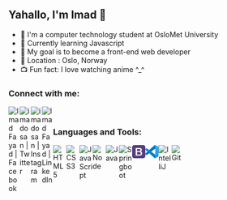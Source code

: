 ## Yahallo, I'm Imad 👋

- 🔭 I'm a computer technology student at OsloMet University
- 🌱 Currently learning Javascript 
- 🎯 My goal is to become a front-end web developer 
- 📌 Location : Oslo, Norway
- 📺 Fun fact: I love watching anime ^_^

### Connect with me:
[<img align="left" alt="Imad Fayad | Facebook" width="22px" src="https://cdn2.iconfinder.com/data/icons/social-media-2285/512/1_Facebook_colored_svg_copy-256.png" />][facebook]
[<img align="left" alt="imadosan | Twitter" width="22px" src="https://cdn4.iconfinder.com/data/icons/social-media-logos-6/512/24-twitter_tweet-256.png" />][twitter]
[<img align="left" alt="imadosan | Instagram" width="22px" src="https://cdn2.iconfinder.com/data/icons/social-icons-33/128/Instagram-256.png" />][instagram]
[<img align="left" alt="Imad Fayad | LinkedIn" width="22px" src="https://cdn1.iconfinder.com/data/icons/logotypes/32/square-linkedin-256.png" />][linkedin]

<br />

### Languages and Tools:
<img align="left" alt="HTML5" width="26px" src="https://cdn1.iconfinder.com/data/icons/logotypes/32/badge-html-5-256.png" />
<img align="left" alt="CSS3" width="26px" src="https://cdn1.iconfinder.com/data/icons/logotypes/32/badge-css-3-256.png" />
<img align="left" alt="JavaScript" width="26px" src="https://cdn4.iconfinder.com/data/icons/logos-and-brands/512/187_Js_logo_logos-256.png" />
<img align="left" alt="Node" width="26px" src="https://cdn4.iconfinder.com/data/icons/logos-and-brands/512/233_Node_Js_logo-256.png" />
<img align="left" alt="Java" width="26px" src="https://cdn4.iconfinder.com/data/icons/logos-and-brands/512/181_Java_logo_logos-256.png" />
<img align="left" alt="Springboot" width="26px" src="https://img.icons8.com/color/48/000000/spring-logo.png" />
<img align="left" alt="Bootstrap" width="26px" src="https://raw.githubusercontent.com/github/explore/80688e429a7d4ef2fca1e82350fe8e3517d3494d/topics/bootstrap/bootstrap.png" />
<img align="left" alt="Visual Studio Code" width="26px" src="https://raw.githubusercontent.com/github/explore/80688e429a7d4ef2fca1e82350fe8e3517d3494d/topics/visual-studio-code/visual-studio-code.png" />
<img align="left" alt="IntelliJ" width="26px" src="https://img.icons8.com/color/48/000000/intellij-idea.png" />
<img align="left" alt="Git" width="26px" src="https://img.icons8.com/color/48/000000/git.png" />

[facebook]: https://www.facebook.com/imad.fayad.562/
[twitter]: https://twitter.com/imadosan
[instagram]: https://www.instagram.com/imadosan/
[linkedin]: https://www.linkedin.com/in/imad-fayad-5511721b9/
